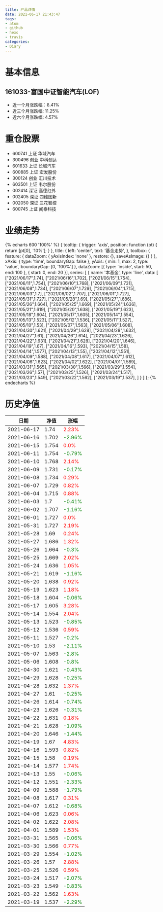 ```yaml
---
title: 产品详情
date: 2021-06-17 21:43:47
tags:
- atom
- github
- hexo
- travis
categories:
- Diary
---
```


# 基本信息
## 161033-富国中证智能汽车(LOF)
- 近一个月涨跌幅：8.41%
- 近三个月涨跌幅: 11.25%
- 近六个月涨跌幅: 4.57%

# 重仓股票
- 600741 上证 华域汽车
- 300496 创业 中科创达
- 601633 上证 长城汽车
- 600885 上证 宏发股份
- 300124 创业 汇川技术
- 603501 上证 韦尔股份
- 002414 深证 高德红外
- 002405 深证 四维图新
- 002050 深证 三花智控
- 600745 上证 闻泰科技
# 业绩走势

{% echarts 600 '100%' %}
{
  tooltip: {
        trigger: 'axis',
        position: function (pt) {
            return [pt[0], '10%'];
        }
    },
    title: {
        left: 'center',
        text: '基金走势',
    },
    toolbox: {
        feature: {
            dataZoom: {
                yAxisIndex: 'none'
            },
            restore: {},
            saveAsImage: {}
        }
    },
    xAxis: {
        type: 'time',
        boundaryGap: false
    },
    yAxis: {
        min: 1,
        max: 2,
        type: 'value',
        boundaryGap: [0, '100%']
    },
    dataZoom: [{
        type: 'inside',
        start: 50,
        end: 100
    }, {
        start: 0,
        end: 20
    }],
    series: [
        {
            name: '本基金',
            type: 'line',
            data: [
["2021/06/17",1.74],
["2021/06/16",1.702],
["2021/06/15",1.754],
["2021/06/11",1.754],
["2021/06/10",1.768],
["2021/06/09",1.731],
["2021/06/08",1.734],
["2021/06/07",1.729],
["2021/06/04",1.715],
["2021/06/03",1.7],
["2021/06/02",1.707],
["2021/06/01",1.727],
["2021/05/31",1.727],
["2021/05/28",1.69],
["2021/05/27",1.686],
["2021/05/26",1.664],
["2021/05/25",1.669],
["2021/05/24",1.636],
["2021/05/21",1.619],
["2021/05/20",1.638],
["2021/05/19",1.623],
["2021/05/18",1.604],
["2021/05/17",1.605],
["2021/05/14",1.554],
["2021/05/13",1.523],
["2021/05/12",1.536],
["2021/05/11",1.527],
["2021/05/10",1.53],
["2021/05/07",1.563],
["2021/05/06",1.608],
["2021/04/30",1.621],
["2021/04/29",1.628],
["2021/04/28",1.632],
["2021/04/27",1.61],
["2021/04/26",1.614],
["2021/04/23",1.626],
["2021/04/22",1.631],
["2021/04/21",1.628],
["2021/04/20",1.646],
["2021/04/19",1.67],
["2021/04/16",1.593],
["2021/04/15",1.58],
["2021/04/14",1.577],
["2021/04/13",1.55],
["2021/04/12",1.551],
["2021/04/09",1.588],
["2021/04/08",1.617],
["2021/04/07",1.612],
["2021/04/06",1.623],
["2021/04/02",1.622],
["2021/04/01",1.589],
["2021/03/31",1.565],
["2021/03/30",1.566],
["2021/03/29",1.554],
["2021/03/26",1.57],
["2021/03/25",1.526],
["2021/03/24",1.517],
["2021/03/23",1.549],
["2021/03/22",1.562],
["2021/03/19",1.537],
]
        }
    ]
};
{% endecharts %}

# 历史净值

| 日期 | 净值 | 涨幅 |
| --- | --- | --- |
|2021-06-17|1.74|<font color=red>2.23%</font>|
|2021-06-16|1.702|<font color=green>-2.96%</font>|
|2021-06-15|1.754|<font color=red>0.0%</font>|
|2021-06-11|1.754|<font color=green>-0.79%</font>|
|2021-06-10|1.768|<font color=red>2.14%</font>|
|2021-06-09|1.731|<font color=green>-0.17%</font>|
|2021-06-08|1.734|<font color=red>0.29%</font>|
|2021-06-07|1.729|<font color=red>0.82%</font>|
|2021-06-04|1.715|<font color=red>0.88%</font>|
|2021-06-03|1.7|<font color=green>-0.41%</font>|
|2021-06-02|1.707|<font color=green>-1.16%</font>|
|2021-06-01|1.727|<font color=red>0.0%</font>|
|2021-05-31|1.727|<font color=red>2.19%</font>|
|2021-05-28|1.69|<font color=red>0.24%</font>|
|2021-05-27|1.686|<font color=red>1.32%</font>|
|2021-05-26|1.664|<font color=green>-0.3%</font>|
|2021-05-25|1.669|<font color=red>2.02%</font>|
|2021-05-24|1.636|<font color=red>1.05%</font>|
|2021-05-21|1.619|<font color=green>-1.16%</font>|
|2021-05-20|1.638|<font color=red>0.92%</font>|
|2021-05-19|1.623|<font color=red>1.18%</font>|
|2021-05-18|1.604|<font color=green>-0.06%</font>|
|2021-05-17|1.605|<font color=red>3.28%</font>|
|2021-05-14|1.554|<font color=red>2.04%</font>|
|2021-05-13|1.523|<font color=green>-0.85%</font>|
|2021-05-12|1.536|<font color=red>0.59%</font>|
|2021-05-11|1.527|<font color=green>-0.2%</font>|
|2021-05-10|1.53|<font color=green>-2.11%</font>|
|2021-05-07|1.563|<font color=green>-2.8%</font>|
|2021-05-06|1.608|<font color=green>-0.8%</font>|
|2021-04-30|1.621|<font color=green>-0.43%</font>|
|2021-04-29|1.628|<font color=green>-0.25%</font>|
|2021-04-28|1.632|<font color=red>1.37%</font>|
|2021-04-27|1.61|<font color=green>-0.25%</font>|
|2021-04-26|1.614|<font color=green>-0.74%</font>|
|2021-04-23|1.626|<font color=green>-0.31%</font>|
|2021-04-22|1.631|<font color=red>0.18%</font>|
|2021-04-21|1.628|<font color=green>-1.09%</font>|
|2021-04-20|1.646|<font color=green>-1.44%</font>|
|2021-04-19|1.67|<font color=red>4.83%</font>|
|2021-04-16|1.593|<font color=red>0.82%</font>|
|2021-04-15|1.58|<font color=red>0.19%</font>|
|2021-04-14|1.577|<font color=red>1.74%</font>|
|2021-04-13|1.55|<font color=green>-0.06%</font>|
|2021-04-12|1.551|<font color=green>-2.33%</font>|
|2021-04-09|1.588|<font color=green>-1.79%</font>|
|2021-04-08|1.617|<font color=red>0.31%</font>|
|2021-04-07|1.612|<font color=green>-0.68%</font>|
|2021-04-06|1.623|<font color=red>0.06%</font>|
|2021-04-02|1.622|<font color=red>2.08%</font>|
|2021-04-01|1.589|<font color=red>1.53%</font>|
|2021-03-31|1.565|<font color=green>-0.06%</font>|
|2021-03-30|1.566|<font color=red>0.77%</font>|
|2021-03-29|1.554|<font color=green>-1.02%</font>|
|2021-03-26|1.57|<font color=red>2.88%</font>|
|2021-03-25|1.526|<font color=red>0.59%</font>|
|2021-03-24|1.517|<font color=green>-2.07%</font>|
|2021-03-23|1.549|<font color=green>-0.83%</font>|
|2021-03-22|1.562|<font color=red>1.63%</font>|
|2021-03-19|1.537|<font color=green>-2.29%</font>|
